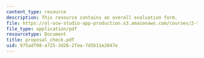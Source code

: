 ```yaml
---
content_type: resource
description: This resource contains an overall evaluation form.
file: https://ol-ocw-studio-app-production.s3.amazonaws.com/courses/2-tha-undergraduate-thesis-for-course-2-a-january-iap-2007/975adf08a7253d262fea7d5b11e2647e_proposal_check.pdf
file_type: application/pdf
resourcetype: Document
title: proposal_check.pdf
uid: 975adf08-a725-3d26-2fea-7d5b11e2647e
---
```

